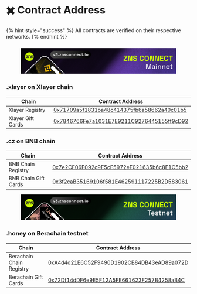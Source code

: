 # ✖️ Contract Address

{% hint style="success" %}
All contracts are verified on their respective networks.
{% endhint %}

###

<figure><img src="../.gitbook/assets/1800-300 Mainnet.png" alt=""><figcaption></figcaption></figure>

### .xlayer on Xlayer chain

<table><thead><tr><th width="286.57894736842104">Chain</th><th>Contract Address</th></tr></thead><tbody><tr><td>Xlayer Registry</td><td><a href="https://www.oklink.com/xlayer/address/0x71709a5f1831ba48c414375fb6a58662a40c01b5">0x71709a5f1831ba48c414375fb6a58662a40c01b5</a></td></tr><tr><td>Xlayer Gift Cards</td><td><a href="https://www.oklink.com/xlayer/address/0x7846766fe7a1031e7e9211c9276445155ff9cd92">0x7846766Fe7a1031E7E9211C9276445155ff9cD92</a></td></tr></tbody></table>

### .cz on BNB chain

<table><thead><tr><th width="290.57894736842104">Chain</th><th>Contract Address</th></tr></thead><tbody><tr><td>BNB Chain Registry</td><td><a href="https://bscscan.com/address/0x7e2cf06f092c9f5cf5972ef021635b6c8e1c5bb2">0x7e2CF06F092c9F5cF5972eF021635b6c8E1C5bb2</a></td></tr><tr><td>BNB Chain Gift Cards</td><td><a href="https://bscscan.com/address/0x3f2cab35169106f581e462591117225b2d583061">0x3f2caB35169106f581E462591117225B2D583061</a></td></tr></tbody></table>

<figure><img src="../.gitbook/assets/1800-300 Testnet.png" alt=""><figcaption></figcaption></figure>

### .honey on Berachain testnet

<table><thead><tr><th width="290.57894736842104">Chain</th><th>Contract Address</th></tr></thead><tbody><tr><td>Berachain Chain Registry</td><td><a href="https://artio.beratrail.io/address/0xA4d4d21E6C52F9490D1902CB84DB43eAD89a072D">0xA4d4d21E6C52F9490D1902CB84DB43eAD89a072D</a></td></tr><tr><td>Berachain Gift Cards</td><td><a href="https://artio.beratrail.io/token/0x72Df14dDF6e9E5F12A5FE661623F257B4258aB4C">0x72Df14dDF6e9E5F12A5FE661623F257B4258aB4C</a></td></tr></tbody></table>

